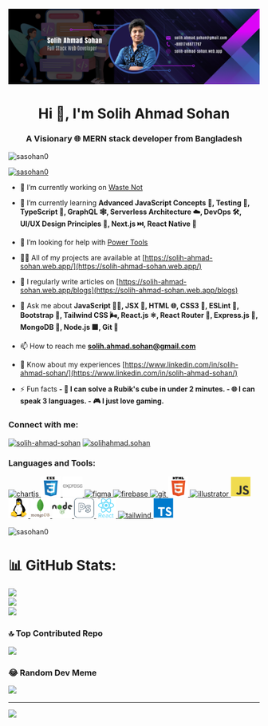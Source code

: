 ![This is Solih Ahmad Sohan](portfolio_banner.png)

<h1 align="center">Hi 👋, I'm Solih Ahmad Sohan</h1>
<h3 align="center">A Visionary 🌐 MERN stack developer from Bangladesh</h3>

<p align="left"> <img src="https://komarev.com/ghpvc/?username=sasohan0&label=Profile%20views&color=0e75b6&style=flat" alt="sasohan0" /> </p>

<p align="left"> <a href="https://github.com/ryo-ma/github-profile-trophy"><img src="https://github-profile-trophy.vercel.app/?username=sasohan0" alt="sasohan0" /></a> </p>

- 🔭 I’m currently working on [Waste Not](https://github.com/sasohan0/waste-not-frontend)

- 🌱 I’m currently learning **Advanced JavaScript Concepts 🧠, Testing 🧪, TypeScript 📘, GraphQL 🕸️, Serverless Architecture ☁️, DevOps 🛠️, UI/UX Design Principles 🎨, Next.js ⏭️, React Native 📱**

- 🤝 I’m looking for help with [Power Tools](https://github.com/sasohan0/Power-Tools)

- 👨‍💻 All of my projects are available at [https://solih-ahmad-sohan.web.app/](https://solih-ahmad-sohan.web.app/)

- 📝 I regularly write articles on [https://solih-ahmad-sohan.web.app/blogs](https://solih-ahmad-sohan.web.app/blogs)

- 💬 Ask me about **JavaScript 👨‍💻, JSX 📝, HTML 🌐, CSS3 🎨, ESLint 🚦, Bootstrap 🥾, Tailwind CSS 🌬️, React.js ⚛️, React Router 🚏, Express.js 🚂, MongoDB 🍃, Node.js 🟩, Git 🐙**

- 📫 How to reach me **solih.ahmad.sohan@gmail.com**

- 📄 Know about my experiences [https://www.linkedin.com/in/solih-ahmad-sohan/](https://www.linkedin.com/in/solih-ahmad-sohan/)

- ⚡ Fun facts **- 💠 I can solve a Rubik's cube in under 2 minutes. - 🌐 I can speak 3 languages. - 🎮 I just love gaming.**

<h3 align="left">Connect with me:</h3>
<p align="left">
<a href="https://linkedin.com/in/solih-ahmad-sohan" target="blank"><img align="center" src="https://raw.githubusercontent.com/rahuldkjain/github-profile-readme-generator/master/src/images/icons/Social/linked-in-alt.svg" alt="solih-ahmad-sohan" height="30" width="40" /></a>
<a href="https://fb.com/solihahmad.sohan" target="blank"><img align="center" src="https://raw.githubusercontent.com/rahuldkjain/github-profile-readme-generator/master/src/images/icons/Social/facebook.svg" alt="solihahmad.sohan" height="30" width="40" /></a>
</p>

<h3 align="left">Languages and Tools:</h3>
<p align="left"> <a href="https://www.chartjs.org" target="_blank" rel="noreferrer"> <img src="https://www.chartjs.org/media/logo-title.svg" alt="chartjs" width="40" height="40"/> </a> <a href="https://www.w3schools.com/css/" target="_blank" rel="noreferrer"> <img src="https://raw.githubusercontent.com/devicons/devicon/master/icons/css3/css3-original-wordmark.svg" alt="css3" width="40" height="40"/> </a> <a href="https://expressjs.com" target="_blank" rel="noreferrer"> <img src="https://raw.githubusercontent.com/devicons/devicon/master/icons/express/express-original-wordmark.svg" alt="express" width="40" height="40"/> </a> <a href="https://www.figma.com/" target="_blank" rel="noreferrer"> <img src="https://www.vectorlogo.zone/logos/figma/figma-icon.svg" alt="figma" width="40" height="40"/> </a> <a href="https://firebase.google.com/" target="_blank" rel="noreferrer"> <img src="https://www.vectorlogo.zone/logos/firebase/firebase-icon.svg" alt="firebase" width="40" height="40"/> </a> <a href="https://git-scm.com/" target="_blank" rel="noreferrer"> <img src="https://www.vectorlogo.zone/logos/git-scm/git-scm-icon.svg" alt="git" width="40" height="40"/> </a> <a href="https://www.w3.org/html/" target="_blank" rel="noreferrer"> <img src="https://raw.githubusercontent.com/devicons/devicon/master/icons/html5/html5-original-wordmark.svg" alt="html5" width="40" height="40"/> </a> <a href="https://www.adobe.com/in/products/illustrator.html" target="_blank" rel="noreferrer"> <img src="https://www.vectorlogo.zone/logos/adobe_illustrator/adobe_illustrator-icon.svg" alt="illustrator" width="40" height="40"/> </a> <a href="https://developer.mozilla.org/en-US/docs/Web/JavaScript" target="_blank" rel="noreferrer"> <img src="https://raw.githubusercontent.com/devicons/devicon/master/icons/javascript/javascript-original.svg" alt="javascript" width="40" height="40"/> </a> <a href="https://www.linux.org/" target="_blank" rel="noreferrer"> <img src="https://raw.githubusercontent.com/devicons/devicon/master/icons/linux/linux-original.svg" alt="linux" width="40" height="40"/> </a> <a href="https://www.mongodb.com/" target="_blank" rel="noreferrer"> <img src="https://raw.githubusercontent.com/devicons/devicon/master/icons/mongodb/mongodb-original-wordmark.svg" alt="mongodb" width="40" height="40"/> </a> <a href="https://nodejs.org" target="_blank" rel="noreferrer"> <img src="https://raw.githubusercontent.com/devicons/devicon/master/icons/nodejs/nodejs-original-wordmark.svg" alt="nodejs" width="40" height="40"/> </a> <a href="https://www.photoshop.com/en" target="_blank" rel="noreferrer"> <img src="https://raw.githubusercontent.com/devicons/devicon/master/icons/photoshop/photoshop-line.svg" alt="photoshop" width="40" height="40"/> </a> <a href="https://reactjs.org/" target="_blank" rel="noreferrer"> <img src="https://raw.githubusercontent.com/devicons/devicon/master/icons/react/react-original-wordmark.svg" alt="react" width="40" height="40"/> </a> <a href="https://tailwindcss.com/" target="_blank" rel="noreferrer"> <img src="https://www.vectorlogo.zone/logos/tailwindcss/tailwindcss-icon.svg" alt="tailwind" width="40" height="40"/> </a> <a href="https://www.typescriptlang.org/" target="_blank" rel="noreferrer"> <img src="https://raw.githubusercontent.com/devicons/devicon/master/icons/typescript/typescript-original.svg" alt="typescript" width="40" height="40"/> </a> </p>

<p><img align="center" src="https://github-readme-stats.vercel.app/api/top-langs?username=sasohan0&show_icons=true&locale=en&layout=compact" alt="sasohan0" /></p>

# 📊 GitHub Stats:
![](https://github-readme-stats.vercel.app/api?username=sasohan0&theme=merko&hide_border=false&include_all_commits=true&count_private=true)<br/>
![](https://github-readme-streak-stats.herokuapp.com/?user=sasohan0&theme=merko&hide_border=false)<br/>
![](https://github-readme-stats.vercel.app/api/top-langs/?username=sasohan0&theme=merko&hide_border=false&include_all_commits=true&count_private=true&layout=compact)

### 🔝 Top Contributed Repo
![](https://github-contributor-stats.vercel.app/api?username=sasohan0&limit=5&theme=merko&combine_all_yearly_contributions=true)

### 😂 Random Dev Meme
<img src='https://memer-new.vercel.app/' style="height: 400px;"/>

---
[![](https://visitcount.itsvg.in/api?id=sasohan0&icon=0&color=0)](https://visitcount.itsvg.in)


